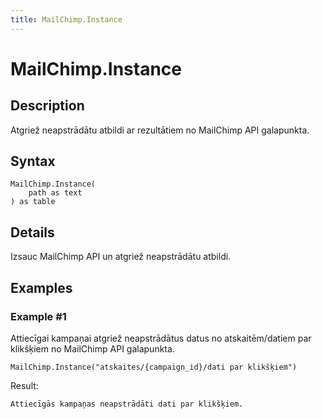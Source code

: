 ```yaml
---
title: MailChimp.Instance
---
```


# MailChimp.Instance


## Description

Atgriež neapstrādātu atbildi ar rezultātiem no MailChimp API galapunkta.


## Syntax

```powerquery
MailChimp.Instance(
    path as text
) as table
```


## Details

Izsauc MailChimp API un atgriež neapstrādātu atbildi.


## Examples

### Example #1 
Attiecīgai kampaņai atgriež neapstrādātus datus no atskaitēm/datiem par klikšķiem no MailChimp API galapunkta.
```powerquery
MailChimp.Instance("atskaites/{campaign_id}/dati par klikšķiem")
```

Result: 
```powerquery
Attiecīgās kampaņas neapstrādāti dati par klikšķiem.
```



